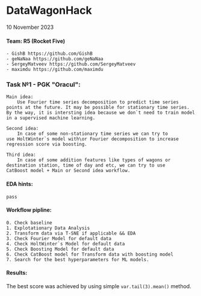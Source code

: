 # DataWagonHack

10 November 2023

#### Team: R5 (Rocket Five)
    - GishB https://github.com/GishB
    - geNaNaa https://github.com/geNaNaa
    - SergeyMatveev https://github.com/SergeyMatveev
    - maximdu https://github.com/maximdu

### Task №1 - PGK "Oracul":
    Main idea:
        Use Fourier time series decomposition to predict time series
    points at the future. It may be possible for stationary time series.
    By the way, it is intersting idea because we don`t need to train model
    in a supervised machine learning.

    Second idea:
        In case of some non-stationary time series we can try to
    use HoltWinter`s model with\or Fourier decomposition to increase
    regression score via boosting.

    Third idea:
        In case of some addition features like types of wagons or
    destination station, time of day and etc, we can try to use
    CatBoost model + Main or Second idea workflow.


#### EDA hints:
    pass

#### Workflow pipline:
    0. Check baseline
    1. Explotationary Data Analysis
    2. Transform data via T-SNE if applicable && EDA
    3. Check Fourier Model for default data
    4. Check HoltWinter`s Model for default data
    5. Check Boosting Model for default data
    6. Check CatBoost model for Transform data with boosting model
    7. Search for the best hyperparameters for ML models.

#### Results:
The best score was achieved by using simple `var.tail(3).mean()` method.
